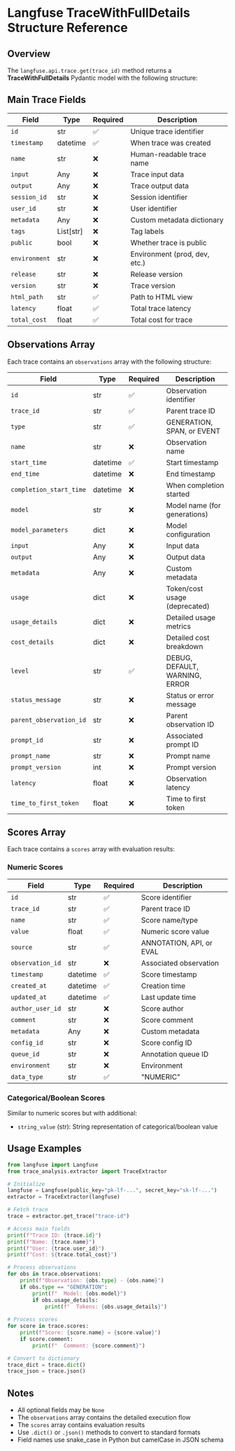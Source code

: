 # Langfuse TraceWithFullDetails Structure Reference

## Overview
The `langfuse.api.trace.get(trace_id)` method returns a **TraceWithFullDetails** Pydantic model with the following structure:

## Main Trace Fields

| Field | Type | Required | Description |
|-------|------|----------|-------------|
| `id` | str | ✅ | Unique trace identifier |
| `timestamp` | datetime | ✅ | When trace was created |
| `name` | str | ❌ | Human-readable trace name |
| `input` | Any | ❌ | Trace input data |
| `output` | Any | ❌ | Trace output data |
| `session_id` | str | ❌ | Session identifier |
| `user_id` | str | ❌ | User identifier |
| `metadata` | Any | ❌ | Custom metadata dictionary |
| `tags` | List[str] | ❌ | Tag labels |
| `public` | bool | ❌ | Whether trace is public |
| `environment` | str | ❌ | Environment (prod, dev, etc.) |
| `release` | str | ❌ | Release version |
| `version` | str | ❌ | Trace version |
| `html_path` | str | ✅ | Path to HTML view |
| `latency` | float | ✅ | Total trace latency |
| `total_cost` | float | ✅ | Total cost for trace |

## Observations Array
Each trace contains an `observations` array with the following structure:

| Field | Type | Required | Description |
|-------|------|----------|-------------|
| `id` | str | ✅ | Observation identifier |
| `trace_id` | str | ✅ | Parent trace ID |
| `type` | str | ✅ | GENERATION, SPAN, or EVENT |
| `name` | str | ❌ | Observation name |
| `start_time` | datetime | ✅ | Start timestamp |
| `end_time` | datetime | ❌ | End timestamp |
| `completion_start_time` | datetime | ❌ | When completion started |
| `model` | str | ❌ | Model name (for generations) |
| `model_parameters` | dict | ❌ | Model configuration |
| `input` | Any | ❌ | Input data |
| `output` | Any | ❌ | Output data |
| `metadata` | Any | ❌ | Custom metadata |
| `usage` | dict | ❌ | Token/cost usage (deprecated) |
| `usage_details` | dict | ❌ | Detailed usage metrics |
| `cost_details` | dict | ❌ | Detailed cost breakdown |
| `level` | str | ✅ | DEBUG, DEFAULT, WARNING, ERROR |
| `status_message` | str | ❌ | Status or error message |
| `parent_observation_id` | str | ❌ | Parent observation ID |
| `prompt_id` | str | ❌ | Associated prompt ID |
| `prompt_name` | str | ❌ | Prompt name |
| `prompt_version` | int | ❌ | Prompt version |
| `latency` | float | ❌ | Observation latency |
| `time_to_first_token` | float | ❌ | Time to first token |

## Scores Array
Each trace contains a `scores` array with evaluation results:

### Numeric Scores
| Field | Type | Required | Description |
|-------|------|----------|-------------|
| `id` | str | ✅ | Score identifier |
| `trace_id` | str | ✅ | Parent trace ID |
| `name` | str | ✅ | Score name/type |
| `value` | float | ✅ | Numeric score value |
| `source` | str | ✅ | ANNOTATION, API, or EVAL |
| `observation_id` | str | ❌ | Associated observation |
| `timestamp` | datetime | ✅ | Score timestamp |
| `created_at` | datetime | ✅ | Creation time |
| `updated_at` | datetime | ✅ | Last update time |
| `author_user_id` | str | ❌ | Score author |
| `comment` | str | ❌ | Score comment |
| `metadata` | Any | ❌ | Custom metadata |
| `config_id` | str | ❌ | Score config ID |
| `queue_id` | str | ❌ | Annotation queue ID |
| `environment` | str | ❌ | Environment |
| `data_type` | str | ✅ | "NUMERIC" |

### Categorical/Boolean Scores
Similar to numeric scores but with additional:
- `string_value` (str): String representation of categorical/boolean value

## Usage Examples

```python
from langfuse import Langfuse
from trace_analysis.extractor import TraceExtractor

# Initialize
langfuse = Langfuse(public_key="pk-lf-...", secret_key="sk-lf-...")
extractor = TraceExtractor(langfuse)

# Fetch trace
trace = extractor.get_trace("trace-id")

# Access main fields
print(f"Trace ID: {trace.id}")
print(f"Name: {trace.name}")
print(f"User: {trace.user_id}")
print(f"Cost: ${trace.total_cost}")

# Process observations
for obs in trace.observations:
    print(f"Observation: {obs.type} - {obs.name}")
    if obs.type == "GENERATION":
        print(f"  Model: {obs.model}")
        if obs.usage_details:
            print(f"  Tokens: {obs.usage_details}")
    
# Process scores
for score in trace.scores:
    print(f"Score: {score.name} = {score.value}")
    if score.comment:
        print(f"  Comment: {score.comment}")

# Convert to dictionary
trace_dict = trace.dict()
trace_json = trace.json()
```

## Notes
- All optional fields may be `None` 
- The `observations` array contains the detailed execution flow
- The `scores` array contains evaluation results 
- Use `.dict()` or `.json()` methods to convert to standard formats
- Field names use snake_case in Python but camelCase in JSON schema